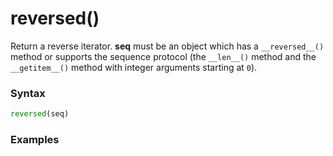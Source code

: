 # reversed()
Return a reverse iterator. **seq** must be an object which has a `__reversed__()` method or supports the sequence protocol (the `__len__()` method and the `__getitem__()` method with integer arguments starting at `0`).

### Syntax
```python
reversed(seq)
```

### Examples
```python
```